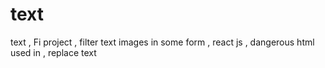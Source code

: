 # text
text , Fi project , filter text images in some form , react js , dangerous html used in , replace text 
